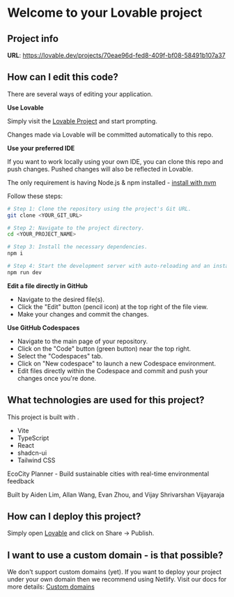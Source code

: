 # Welcome to your Lovable project

## Project info

**URL**: https://lovable.dev/projects/70eae96d-fed8-409f-bf08-58491b107a37

## How can I edit this code?

There are several ways of editing your application.

**Use Lovable**

Simply visit the [Lovable Project](https://lovable.dev/projects/70eae96d-fed8-409f-bf08-58491b107a37) and start prompting.

Changes made via Lovable will be committed automatically to this repo.

**Use your preferred IDE**

If you want to work locally using your own IDE, you can clone this repo and push changes. Pushed changes will also be reflected in Lovable.

The only requirement is having Node.js & npm installed - [install with nvm](https://github.com/nvm-sh/nvm#installing-and-updating)

Follow these steps:

```sh
# Step 1: Clone the repository using the project's Git URL.
git clone <YOUR_GIT_URL>

# Step 2: Navigate to the project directory.
cd <YOUR_PROJECT_NAME>

# Step 3: Install the necessary dependencies.
npm i

# Step 4: Start the development server with auto-reloading and an instant preview.
npm run dev
```

**Edit a file directly in GitHub**

- Navigate to the desired file(s).
- Click the "Edit" button (pencil icon) at the top right of the file view.
- Make your changes and commit the changes.

**Use GitHub Codespaces**

- Navigate to the main page of your repository.
- Click on the "Code" button (green button) near the top right.
- Select the "Codespaces" tab.
- Click on "New codespace" to launch a new Codespace environment.
- Edit files directly within the Codespace and commit and push your changes once you're done.

## What technologies are used for this project?

This project is built with .

- Vite
- TypeScript
- React
- shadcn-ui
- Tailwind CSS

EcoCity Planner - Build sustainable cities with real-time environmental feedback

Built by Aiden Lim, Allan Wang, Evan Zhou, and Vijay Shrivarshan Vijayaraja

## How can I deploy this project?

Simply open [Lovable](https://lovable.dev/projects/70eae96d-fed8-409f-bf08-58491b107a37) and click on Share -> Publish.

## I want to use a custom domain - is that possible?

We don't support custom domains (yet). If you want to deploy your project under your own domain then we recommend using Netlify. Visit our docs for more details: [Custom domains](https://docs.lovable.dev/tips-tricks/custom-domain/)
